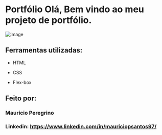 # Portfólio Olá, Bem vindo ao meu projeto de portfólio.

![image]([https://user-images.githubusercontent.com/77756047/211304452-220fedf0-f91b-490f-8a65-a60ce860bc5c.png](https://github.com/mauriciopssantos/portfolio/blob/cd8e01ac5517dec7e8d10f4674de5e2138a3eae3/assets/img/screen.png))

## Ferramentas utilizadas:

* HTML

* CSS

* Flex-box

## Feito por:

### Mauricio Peregrino

### Linkedin: https://www.linkedin.com/in/mauriciopsantos97/

```

